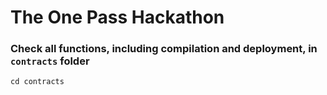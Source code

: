 # The One Pass Hackathon

### Check all functions, including compilation and deployment, in `contracts` folder
```
cd contracts
```